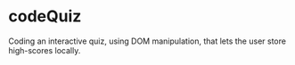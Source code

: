 # codeQuiz
Coding an interactive quiz, using DOM manipulation, that lets the user store high-scores locally.
